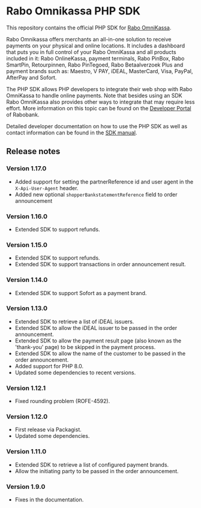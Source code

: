 # Rabo Omnikassa PHP SDK

This repository contains the official PHP SDK for [Rabo OmniKassa](https://www.rabobank.nl/omnikassa).

Rabo Omnikassa offers merchants an all-in-one solution to receive payments on your physical and online locations. It includes a dashboard that puts you in full control of your Rabo OmniKassa and all products included in it: Rabo OnlineKassa, payment terminals, Rabo PinBox, Rabo SmartPin, Retourpinnen, Rabo PinTegoed, Rabo Betaalverzoek Plus and payment brands such as: Maestro, V PAY, iDEAL, MasterCard, Visa, PayPal, AfterPay and Sofort.

The PHP SDK allows PHP developers to integrate their web shop with Rabo OmniKassa to handle online payments. Note that besides using an SDK Rabo OmniKassa also provides other ways to integrate that may require less effort. More information on this topic can be found on the [Developer Portal](https://developer.rabobank.nl/overview/rabo-omnikassa) of Rabobank.

Detailed developer documentation on how to use the PHP SDK as well as contact information can be found in the [SDK manual](https://github.com/rabobank-nederland/omnikassa-sdk-doc/blob/main/README.md).

## Release notes

### Version 1.17.0
* Added support for setting the partnerReference id and user agent in the `X-Api-User-Agent` header.
* Added new optional `shopperBankstatementReference` field to order announcement

### Version 1.16.0
* Extended SDK to support refunds.

### Version 1.15.0
* Extended SDK to support refunds.
* Extended SDK to support transactions in order announcement result.

### Version 1.14.0
* Extended SDK to support Sofort as a payment brand.

### Version 1.13.0
* Extended SDK to retrieve a list of iDEAL issuers.
* Extended SDK to allow the iDEAL issuer to be passed in the order announcement.
* Extended SDK to allow the payment result page (also known as the 'thank-you' page) to be skipped in the payment process.
* Extended SDK to allow the name of the customer to be passed in the order announcement.
* Added support for PHP 8.0.
* Updated some dependencies to recent versions.

### Version 1.12.1
* Fixed rounding problem (ROFE-4592).

### Version 1.12.0
* First release via Packagist.
* Updated some dependencies.

### Version 1.11.0
* Extended SDK to retrieve a list of configured payment brands.
* Allow the initiating party to be passed in the order announcement.

### Version 1.9.0
* Fixes in the documentation.
